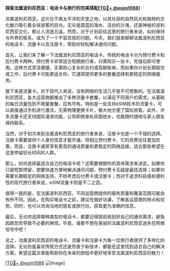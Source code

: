 **探索法属波利尼西亚：电话卡与旅行的完美搭配[[TG💪+ @esim1088](https://t.me/s/esim1088)]**

法属波利尼西亚，这片位于南太平洋的天堂之地，以其壮丽的自然风光和独特的文化魅力吸引着全球游客的目光。无论是碧蓝的海水、洁白的沙滩，还是神秘的波利尼西亚文化，都让人流连忘返。然而，对于计划前往这里的旅行者来说，如何保持与外界的联系，成为了一个不容忽视的问题。今天，我们就来聊聊法属波利尼西亚的电话卡、流量卡以及注册卡，帮助你轻松解决通讯问题。

首先，让我们来了解一下法属波利尼西亚的电话卡。传统的电话卡分为预付费卡和后付费卡两种。预付费卡非常适合短期旅行者，只需购买一张卡，充值后即可使用。这种方式灵活便捷，无需担心复杂的合约或高额账单。而如果你计划长期居住或工作，后付费卡可能更适合你，它通常提供更多的套餐选择和更稳定的网络服务。

接下来是流量卡。对于现代人来说，没有网络的生活几乎是不可想象的。在法属波利尼西亚，各大运营商都推出了多种流量卡套餐，以满足不同用户的需求。从基础的每日流量包到不限量套餐，应有尽有。特别是一些支持eSIM技术的流量卡，可以直接通过手机进行激活，无需物理更换卡片，极大地方便了国际旅客。此外，许多流量卡还支持国际漫游功能，让你即使身处异国他乡，也能随时随地与家人朋友保持联系。

当然，对于初次来到法属波利尼西亚的旅行者来说，注册卡也是一个不错的选择。注册卡需要提供个人身份信息才能开通，但相比预付费卡，它的资费往往更加优惠。而且，注册卡通常享有更高的通话质量和更稳定的网络连接，适合那些希望在这里停留较长时间的人群。

那么，如何选择最适合自己的电话卡呢？这需要根据你的具体需求来决定。如果你只是短暂停留，想要快速方便地解决通讯问题，预付费卡无疑是最佳选择；如果你需要长期稳定的网络支持，不妨考虑后付费卡或注册卡；而对于追求科技感和便利性的现代旅行者来说，eSIM流量卡则是不二之选。

值得一提的是，在法属波利尼西亚，不同运营商提供的服务质量和覆盖范围可能会有所不同。因此，在购买电话卡之前，建议先做好功课，了解各运营商的特点和优势。同时，也可以咨询当地的朋友或旅行社，获取更为准确的信息。

最后，无论你选择哪种类型的电话卡，都要记得提前规划好自己的通讯需求，避免因疏忽而导致不必要的麻烦。毕竟，谁都不想在美丽的法属波利尼西亚迷失在网络信号中吧！

总之，法属波利尼西亚的电话卡、流量卡和注册卡为每一位旅行者提供了多样化的选择。无论你是喜欢传统方式还是热衷于新技术，都能在这里找到适合自己的解决方案。希望这篇文章能帮助你在未来的旅程中更好地享受法属波利尼西亚的魅力！

[[TG💪+ @esim1088](https://t.me/s/esim1088) ![Image](https://i.postimg.cc/4NQfJmqS/Snipaste-2025-05-13-00-14-12.png)]